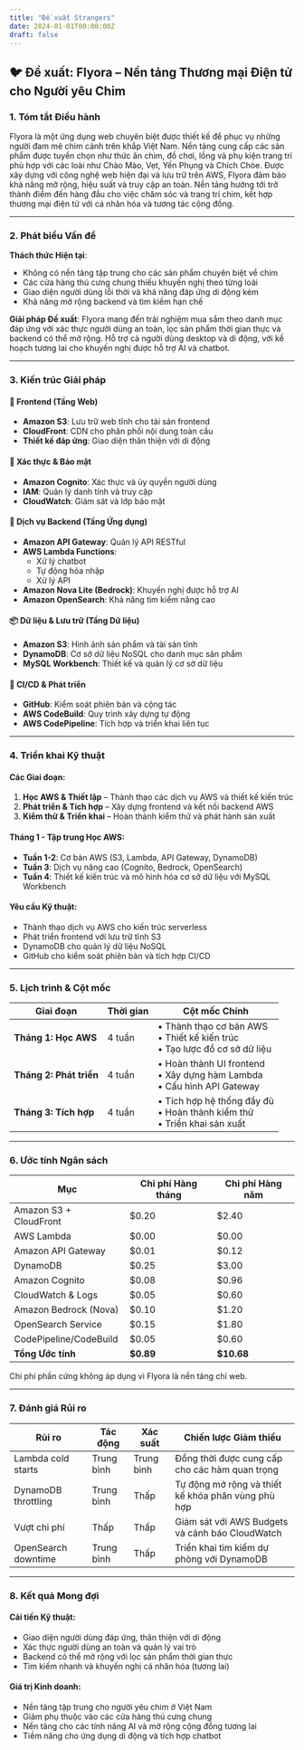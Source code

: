 ```yaml
---
title: "Đề xuất Strangers"
date: 2024-01-01T00:00:00Z
draft: false
---
```




## 🐦 Đề xuất: Flyora – Nền tảng Thương mại Điện tử cho Người yêu Chim

### 1. Tóm tắt Điều hành
Flyora là một ứng dụng web chuyên biệt được thiết kế để phục vụ những người đam mê chim cảnh trên khắp Việt Nam. Nền tảng cung cấp các sản phẩm được tuyển chọn như thức ăn chim, đồ chơi, lồng và phụ kiện trang trí phù hợp với các loài như Chào Mào, Vẹt, Yến Phụng và Chích Chòe. Được xây dựng với công nghệ web hiện đại và lưu trữ trên AWS, Flyora đảm bảo khả năng mở rộng, hiệu suất và truy cập an toàn. Nền tảng hướng tới trở thành điểm đến hàng đầu cho việc chăm sóc và trang trí chim, kết hợp thương mại điện tử với cá nhân hóa và tương tác cộng đồng.

---

### 2. Phát biểu Vấn đề
**Thách thức Hiện tại**:
- Không có nền tảng tập trung cho các sản phẩm chuyên biệt về chim
- Các cửa hàng thú cưng chung thiếu khuyến nghị theo từng loài
- Giao diện người dùng lỗi thời và khả năng đáp ứng di động kém
- Khả năng mở rộng backend và tìm kiếm hạn chế

**Giải pháp Đề xuất**:
Flyora mang đến trải nghiệm mua sắm theo danh mục đáp ứng với xác thực người dùng an toàn, lọc sản phẩm thời gian thực và backend có thể mở rộng. Hỗ trợ cả người dùng desktop và di động, với kế hoạch tương lai cho khuyến nghị được hỗ trợ AI và chatbot.

---

### 3. Kiến trúc Giải pháp

#### 🧩 Frontend (Tầng Web)
- **Amazon S3**: Lưu trữ web tĩnh cho tài sản frontend
- **CloudFront**: CDN cho phân phối nội dung toàn cầu
- **Thiết kế đáp ứng**: Giao diện thân thiện với di động

#### 🔐 Xác thực & Bảo mật
- **Amazon Cognito**: Xác thực và ủy quyền người dùng
- **IAM**: Quản lý danh tính và truy cập
- **CloudWatch**: Giám sát và lớp bảo mật

#### 🔄 Dịch vụ Backend (Tầng Ứng dụng)
- **Amazon API Gateway**: Quản lý API RESTful
- **AWS Lambda Functions**: 
  - Xử lý chatbot
  - Tự động hóa nhập
  - Xử lý API
- **Amazon Nova Lite (Bedrock)**: Khuyến nghị được hỗ trợ AI
- **Amazon OpenSearch**: Khả năng tìm kiếm nâng cao

#### 📦 Dữ liệu & Lưu trữ (Tầng Dữ liệu)
- **Amazon S3**: Hình ảnh sản phẩm và tài sản tĩnh
- **DynamoDB**: Cơ sở dữ liệu NoSQL cho danh mục sản phẩm
- **MySQL Workbench**: Thiết kế và quản lý cơ sở dữ liệu

#### 🔧 CI/CD & Phát triển
- **GitHub**: Kiểm soát phiên bản và cộng tác
- **AWS CodeBuild**: Quy trình xây dựng tự động
- **AWS CodePipeline**: Tích hợp và triển khai liên tục

---

### 4. Triển khai Kỹ thuật

#### Các Giai đoạn:
1. **Học AWS & Thiết lập** – Thành thạo các dịch vụ AWS và thiết kế kiến trúc
2. **Phát triển & Tích hợp** – Xây dựng frontend và kết nối backend AWS
3. **Kiểm thử & Triển khai** – Hoàn thành kiểm thử và phát hành sản xuất

#### Tháng 1 - Tập trung Học AWS:
- **Tuần 1-2**: Cơ bản AWS (S3, Lambda, API Gateway, DynamoDB)
- **Tuần 3**: Dịch vụ nâng cao (Cognito, Bedrock, OpenSearch)
- **Tuần 4**: Thiết kế kiến trúc và mô hình hóa cơ sở dữ liệu với MySQL Workbench

#### Yêu cầu Kỹ thuật:
- Thành thạo dịch vụ AWS cho kiến trúc serverless
- Phát triển frontend với lưu trữ tĩnh S3
- DynamoDB cho quản lý dữ liệu NoSQL
- GitHub cho kiểm soát phiên bản và tích hợp CI/CD

---

### 5. Lịch trình & Cột mốc

| Giai đoạn                | Thời gian  | Cột mốc Chính                               |
|--------------------------|------------|---------------------------------------------|
| **Tháng 1: Học AWS**    | 4 tuần     | • Thành thạo cơ bản AWS<br>• Thiết kế kiến trúc<br>• Tạo lược đồ cơ sở dữ liệu |
| **Tháng 2: Phát triển** | 4 tuần     | • Hoàn thành UI frontend<br>• Xây dựng hàm Lambda<br>• Cấu hình API Gateway |
| **Tháng 3: Tích hợp**   | 4 tuần     | • Tích hợp hệ thống đầy đủ<br>• Hoàn thành kiểm thử<br>• Triển khai sản xuất |

---

### 6. Ước tính Ngân sách

| Mục                      | Chi phí Hàng tháng | Chi phí Hàng năm |
|--------------------------|-------------------|------------------|
| Amazon S3 + CloudFront   | $0.20             | $2.40            |
| AWS Lambda               | $0.00             | $0.00            |
| Amazon API Gateway       | $0.01             | $0.12            |
| DynamoDB                 | $0.25             | $3.00            |
| Amazon Cognito           | $0.08             | $0.96            |
| CloudWatch & Logs        | $0.05             | $0.60            |
| Amazon Bedrock (Nova)    | $0.10             | $1.20            |
| OpenSearch Service       | $0.15             | $1.80            |
| CodePipeline/CodeBuild   | $0.05             | $0.60            |
| **Tổng Ước tính**        | **$0.89**         | **$10.68**       |

Chi phí phần cứng không áp dụng vì Flyora là nền tảng chỉ web.

---

### 7. Đánh giá Rủi ro

| Rủi ro                  | Tác động | Xác suất | Chiến lược Giảm thiểu                        |
|-------------------------|----------|----------|----------------------------------------------|
| Lambda cold starts      | Trung bình | Trung bình | Đồng thời được cung cấp cho các hàm quan trọng |
| DynamoDB throttling     | Trung bình | Thấp     | Tự động mở rộng và thiết kế khóa phân vùng phù hợp |
| Vượt chi phí            | Thấp     | Thấp     | Giám sát với AWS Budgets và cảnh báo CloudWatch |
| OpenSearch downtime     | Trung bình | Thấp     | Triển khai tìm kiếm dự phòng với DynamoDB     |

---

### 8. Kết quả Mong đợi

#### Cải tiến Kỹ thuật:
- Giao diện người dùng đáp ứng, thân thiện với di động
- Xác thực người dùng an toàn và quản lý vai trò
- Backend có thể mở rộng với lọc sản phẩm thời gian thực
- Tìm kiếm nhanh và khuyến nghị cá nhân hóa (tương lai)

#### Giá trị Kinh doanh:
- Nền tảng tập trung cho người yêu chim ở Việt Nam
- Giảm phụ thuộc vào các cửa hàng thú cưng chung
- Nền tảng cho các tính năng AI và mở rộng cộng đồng tương lai
- Tiềm năng cho ứng dụng di động và tích hợp chatbot
